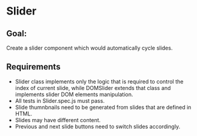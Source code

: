 # Slider

## Goal:

Create a slider component which would automatically cycle slides.

## Requirements

- Slider class implements only the logic that is required to control the index of current slide, while DOMSlider extends that class and implements slider DOM elements manipulation.
- All tests in Slider.spec.js must pass.
- Slide thumnbnails need to be generated from slides that are defined in HTML.
- Slides may have different content.
- Previous and next slide buttons need to switch slides accordingly.
<!-- - Smaller resolution devices need to load smaller resolution images. -->
